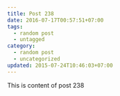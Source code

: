 ```yaml
---
title: Post 238
date: 2016-07-17T00:57:51+07:00
tags:
  - random post
  - untagged
category:
  - random post
  - uncategorized
updated: 2015-07-24T10:46:03+07:00
---
```

This is content of post 238